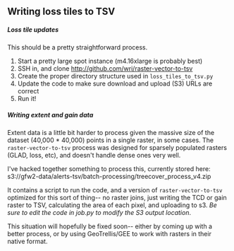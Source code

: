 ## Writing loss tiles to TSV

##### Loss tile updates
This should be a pretty straightforward process.

1. Start a pretty large spot instance (m4.16xlarge is probably best)
2. SSH in, and clone http://github.com/wri/raster-vector-to-tsv
3. Create the proper directory structure used in `loss_tiles_to_tsv.py`
4. Update the code to make sure download and upload (S3) URLs are correct
5. Run it!


##### Writing extent and gain data
Extent data is a little bit harder to process given the massive size of the dataset (40,000 * 40,000) points in a single raster, in some cases. The `raster-vector-to-tsv` process was designed for sparsely populated rasters (GLAD, loss, etc), and doesn't handle dense ones very well.

I've hacked together something to process this, currently stored here:
s3://gfw2-data/alerts-tsv/batch-processing/treecover_process_v4.zip

It contains a script to run the code, and a version of `raster-vector-to-tsv` optimized for this sort of thing-- no raster joins, just writing the TCD or gain raster to TSV, calculating the area of each pixel, and uploading to s3. *Be sure to edit the code in job.py to modify the S3 output location*.

This situation will hopefully be fixed soon-- either by coming up with a better process, or by using GeoTrellis/GEE to work with rasters in their native format.

